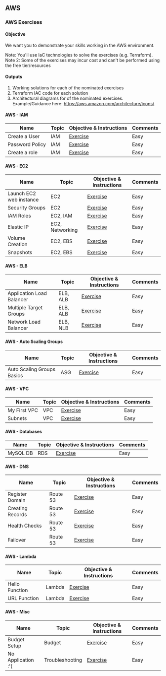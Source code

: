 ## AWS

### AWS Exercises

#### Objective
We want you to demonstrate your skills working in the AWS environment.

Note: You'll use IaC technologies to solve the exercises (e.g. Terraform).<br>
Note 2: Some of the exercises may incur cost and can't be performed using the free tier/resources

#### Outputs

1. Working solutions for each of the nominated exercises
2. Terraform IAC code for each solution
3. Architectural diagrams for of the nominated exercises.   Example/Guidance here: https://aws.amazon.com/architecture/icons/

#### AWS - IAM

|Name|Topic|Objective & Instructions|Comments|
|--------|--------|------|----|
| Create a User | IAM | [Exercise](create_user.md) | Easy |
| Password Policy | IAM | [Exercise](password_policy_and_mfa.md) | Easy |
| Create a role | IAM | [Exercise](create_role.md) | Easy |

#### AWS - EC2

|Name|Topic|Objective & Instructions|Comments|
|--------|--------|------|----|
| Launch EC2 web instance | EC2 | [Exercise](launch_ec2_web_instance.md) | Easy |
| Security Groups | EC2 | [Exercise](security_groups.md) | Easy |
| IAM Roles | EC2, IAM | [Exercise](ec2_iam_roles.md) | Easy |
| Elastic IP | EC2, Networking | [Exercise](elastic_ip.md) | Easy |
| Volume Creation | EC2, EBS | [Exercise](ebs_volume_creation.md) | Easy |
| Snapshots | EC2, EBS | [Exercise](snapshots.md) | Easy |

#### AWS - ELB

|Name|Topic|Objective & Instructions|Comments|
|--------|--------|------|----|
| Application Load Balancer | ELB, ALB | [Exercise](app_load_balancer.md) | Easy |
| Multiple Target Groups | ELB, ALB | [Exercise](alb_multiple_target_groups.md) | Easy |
| Network Load Balancer | ELB, NLB | [Exercise](network_load_balancer.md) | Easy |

#### AWS - Auto Scaling Groups

|Name|Topic|Objective & Instructions|Comments|
|--------|--------|------|----|
| Auto Scaling Groups Basics | ASG | [Exercise](auto_scaling_groups_basics.md) | Easy |

#### AWS - VPC

|Name|Topic|Objective & Instructions|Comments|
|--------|--------|------|----|
| My First VPC | VPC | [Exercise](new_vpc.md) | Easy |
| Subnets | VPC | [Exercise](subnets.md) | Easy |

#### AWS - Databases

|Name|Topic|Objective & Instructions|Comments|
|--------|--------|------|----|
| MySQL DB | RDS | [Exercise](mysql_db.md) | Easy |

#### AWS - DNS

|Name|Topic|Objective & Instructions|Comments|
|--------|--------|------|----|
Register Domain | Route 53 | [Exercise](register_domain.md) | Easy |
Creating Records | Route 53 | [Exercise](creating_records.md) | Easy |
Health Checks | Route 53 | [Exercise](health_checks.md) | Easy |
Failover | Route 53 | [Exercise](route_53_failover.md) | Easy |


#### AWS - Lambda

|Name|Topic|Objective & Instructions|Comments|
|--------|--------|------|----|
| Hello Function | Lambda | [Exercise](hello_function.md) | Easy |
| URL Function | Lambda | [Exercise](url_function.md) | Easy |



#### AWS - Misc

|Name|Topic|Objective & Instructions|Comments|
|--------|--------|------|----|
| Budget Setup | Budget | [Exercise](budget_setup.md) | Easy |
| No Application :'( | Troubleshooting | [Exercise](no_application.md) | Easy |

